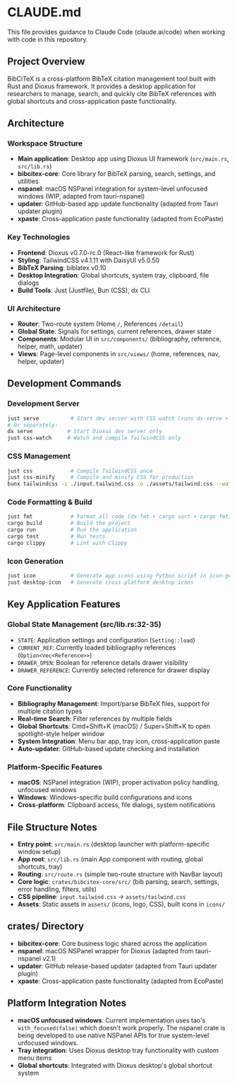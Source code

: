 # CLAUDE.md

This file provides guidance to Claude Code (claude.ai/code) when working with code in this repository.

## Project Overview

BibCiTeX is a cross-platform BibTeX citation management tool built with Rust and Dioxus framework. It provides a desktop application for researchers to manage, search, and quickly cite BibTeX references with global shortcuts and cross-application paste functionality.

## Architecture

### Workspace Structure
- **Main application**: Desktop app using Dioxus UI framework (`src/main.rs`, `src/lib.rs`)
- **bibcitex-core**: Core library for BibTeX parsing, search, settings, and utilities
- **nspanel**: macOS NSPanel integration for system-level unfocused windows (WIP, adapted from tauri-nspanel)
- **updater**: GitHub-based app update functionality (adapted from Tauri updater plugin)
- **xpaste**: Cross-application paste functionality (adapted from EcoPaste)

### Key Technologies
- **Frontend**: Dioxus v0.7.0-rc.0 (React-like framework for Rust)
- **Styling**: TailwindCSS v4.1.11 with DaisyUI v5.0.50
- **BibTeX Parsing**: biblatex v0.10
- **Desktop Integration**: Global shortcuts, system tray, clipboard, file dialogs
- **Build Tools**: Just (Justfile), Bun (CSS), dx CLI

### UI Architecture
- **Router**: Two-route system (Home `/`, References `/detail`)
- **Global State**: Signals for settings, current references, drawer state
- **Components**: Modular UI in `src/components/` (bibliography, reference, helper, math, updater)
- **Views**: Page-level components in `src/views/` (home, references, nav, helper, updater)

## Development Commands

### Development Server
```bash
just serve          # Start dev server with CSS watch (runs dx-serve + css-watch in parallel)
# Or separately:
dx serve           # Start Dioxus dev server only
just css-watch     # Watch and compile TailwindCSS only
```

### CSS Management
```bash
just css            # Compile TailwindCSS once
just css-minify     # Compile and minify CSS for production
bunx tailwindcss -i ./input.tailwind.css -o ./assets/tailwind.css --watch  # Direct CSS watch
```

### Code Formatting & Build
```bash
just fmt            # Format all code (dx fmt + cargo sort + cargo fmt)
cargo build         # Build the project
cargo run           # Run the application
cargo test          # Run tests
cargo clippy        # Lint with Clippy
```

### Icon Generation
```bash
just icon           # Generate app icons using Python script in icon-gen/
just desktop-icon   # Generate cross-platform desktop icons
```

## Key Application Features

### Global State Management (src/lib.rs:32-35)
- `STATE`: Application settings and configuration (`Setting::load`)
- `CURRENT_REF`: Currently loaded bibliography references (`Option<Vec<Reference>>`)
- `DRAWER_OPEN`: Boolean for reference details drawer visibility
- `DRAWER_REFERENCE`: Currently selected reference for drawer display

### Core Functionality
- **Bibliography Management**: Import/parse BibTeX files, support for multiple citation types
- **Real-time Search**: Filter references by multiple fields
- **Global Shortcuts**: Cmd+Shift+K (macOS) / Super+Shift+K to open spotlight-style helper window
- **System Integration**: Menu bar app, tray icon, cross-application paste
- **Auto-updater**: GitHub-based update checking and installation

### Platform-Specific Features
- **macOS**: NSPanel integration (WIP), proper activation policy handling, unfocused windows
- **Windows**: Windows-specific build configurations and icons
- **Cross-platform**: Clipboard access, file dialogs, system notifications

## File Structure Notes
- **Entry point**: `src/main.rs` (desktop launcher with platform-specific window setup)
- **App root**: `src/lib.rs` (main App component with routing, global shortcuts, tray)
- **Routing**: `src/route.rs` (simple two-route structure with NavBar layout)
- **Core logic**: `crates/bibcitex-core/src/` (bib parsing, search, settings, error handling, filters, utils)
- **CSS pipeline**: `input.tailwind.css` → `assets/tailwind.css`
- **Assets**: Static assets in `assets/` (icons, logo, CSS), built icons in `icons/`

## crates/ Directory
- **bibcitex-core**: Core business logic shared across the application
- **nspanel**: macOS NSPanel wrapper for Dioxus (adapted from tauri-nspanel v2.1)
- **updater**: GitHub release-based updater (adapted from Tauri updater plugin)
- **xpaste**: Cross-application paste functionality (adapted from EcoPaste)

## Platform Integration Notes
- **macOS unfocused windows**: Current implementation uses tao's `with_focused(false)` which doesn't work properly. The nspanel crate is being developed to use native NSPanel APIs for true system-level unfocused windows.
- **Tray integration**: Uses Dioxus desktop tray functionality with custom menu items
- **Global shortcuts**: Integrated with Dioxus desktop's global shortcut system
